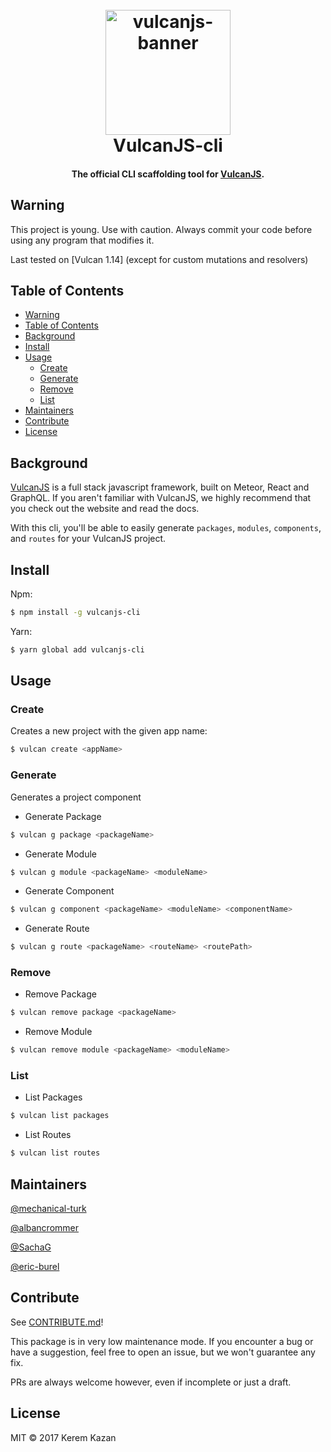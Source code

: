 <h1 align="center">
  <br>
    <img src="media/logo-plain.png" alt="vulcanjs-banner" width="200">
  <br>
  VulcanJS-cli
  <br>
</h1>

<h4 align="center">The official CLI scaffolding tool for <a href="http://vulcanjs.org/" target="_blank_" >VulcanJS</a>.</h4>

## Warning

This project is young. Use with caution. Always commit your code before using any program that modifies it.

Last tested on [Vulcan 1.14] (except for custom mutations and resolvers)

## Table of Contents

- [Warning](#warning)
- [Table of Contents](#table-of-contents)
- [Background](#background)
- [Install](#install)
- [Usage](#usage)
  - [Create](#create)
  - [Generate](#generate)
  - [Remove](#remove)
  - [List](#list)
- [Maintainers](#maintainers)
- [Contribute](#contribute)
- [License](#license)

## Background

<a href="http://vulcanjs.org/" target="_blank_" >VulcanJS</a> is a full stack javascript framework, built on Meteor, React and GraphQL. If you aren't familiar with VulcanJS, we highly recommend that you check out the website and read the docs.

With this cli, you'll be able to easily generate `packages`, `modules`, `components`, and `routes` for your VulcanJS project.

## Install

Npm:

```sh
$ npm install -g vulcanjs-cli
```

Yarn:

```sh
$ yarn global add vulcanjs-cli
```

## Usage

### Create

Creates a new project with the given app name:

```sh
$ vulcan create <appName>
```

### Generate

Generates a project component

- Generate Package

```sh
$ vulcan g package <packageName>
```

- Generate Module

```sh
$ vulcan g module <packageName> <moduleName>
```

- Generate Component

```sh
$ vulcan g component <packageName> <moduleName> <componentName>
```

- Generate Route

```sh
$ vulcan g route <packageName> <routeName> <routePath>
```

### Remove

- Remove Package

```sh
$ vulcan remove package <packageName>
```

- Remove Module

```sh
$ vulcan remove module <packageName> <moduleName>
```

### List

- List Packages

```sh
$ vulcan list packages
```

- List Routes

```sh
$ vulcan list routes
```

## Maintainers

[@mechanical-turk](https://github.com/mechanical-turk)

[@albancrommer](https://github.com/albancrommer)

[@SachaG](https://github.com/SachaG)

[@eric-burel](https://github.com/eric-burel)

## Contribute

See [CONTRIBUTE.md](./CONTRIBUTE.md)!

This package is in very low maintenance mode. If you encounter a bug or have a suggestion, feel free to open an issue, but we won't guarantee any fix.

PRs are always welcome however, even if incomplete or just a draft.

## License

MIT © 2017 Kerem Kazan
